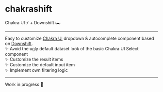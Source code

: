 # chakrashift
Chakra UI ⚡ + Downshift 🏎️

---

Easy to customize [Chakra UI](https://chakra-ui.com/) dropdown & autocomplete component based on [Downshift](https://www.downshift-js.com/).  
✨ Avoid the ugly default dataset look of the basic Chakra UI Select component  
✨ Customize the result items  
✨ Customize the default input item  
✨ Implement own filtering logic  

---

Work in progress 🚧
